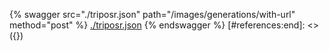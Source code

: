 [#references:start]: <> ({ "template": "openapi" })
{% swagger src="./triposr.json" path="/images/generations/with-url" method="post" %}
[./triposr.json](./triposr.json)
{% endswagger %}
[#references:end]: <> ({})